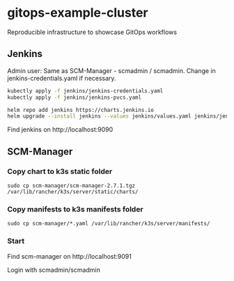 # gitops-example-cluster
Reproducible infrastructure to showcase GitOps workflows

## Jenkins

Admin user: Same as SCM-Manager - scmadmin / scmadmin.
Change in jenkins-credentials.yaml if necessary.

```bash 
kubectly apply -f jenkins/jenkins-credentials.yaml
kubectly apply -f jenkins/jenkins-pvcs.yaml

helm repo add jenkins https://charts.jenkins.io
helm upgrade --install jenkins --values jenkins/values.yaml jenkins/jenkins
```

Find jenkins on http://localhost:9090

## SCM-Manager

### Copy chart to k3s static folder

```
sudo cp scm-manager/scm-manager-2.7.1.tgz  /var/lib/rancher/k3s/server/static/charts/
```

### Copy manifests to k3s manifests folder

```
sudo cp scm-manager/*.yaml /var/lib/rancher/k3s/server/manifests/
```

### Start

Find scm-manager on http://localhost:9091

Login with scmadmin/scmadmin